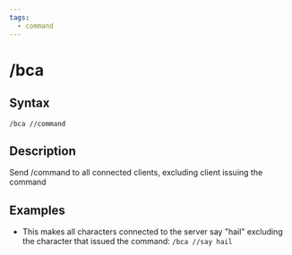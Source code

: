 ```yaml
---
tags:
  - command
---
```


# /bca

## Syntax

<!--cmd-syntax-start-->
```eqcommand
/bca //command
```
<!--cmd-syntax-end-->

## Description

<!--cmd-desc-start-->
Send /command to all connected clients, excluding client issuing the command
<!--cmd-desc-end-->

## Examples

- This makes all characters connected to the server say "hail" excluding the character that issued the command: `/bca //say hail`